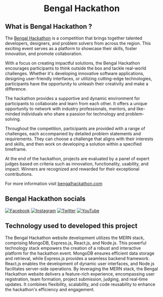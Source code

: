 # <h1 align="center">Bengal Hackathon</h1>

### <h2 align="left">What is Bengal Hackathon ?</h2>

<p>
The <a href="https://bengalhackathon.com/">Bengal Hackathon</a> is a competition that brings together talented developers, designers, and problem solvers from across the region. This exciting event serves as a platform to showcase their skills, foster innovation, and promote collaboration.

With a focus on creating impactful solutions, the Bengal Hackathon encourages participants to think outside the box and tackle real-world challenges. Whether it's developing innovative software applications, designing user-friendly interfaces, or utilizing cutting-edge technologies, participants have the opportunity to unleash their creativity and make a difference.

The hackathon provides a supportive and dynamic environment for participants to collaborate and learn from each other. It offers a unique opportunity to network with industry professionals, mentors, and like-minded individuals who share a passion for technology and problem-solving.

Throughout the competition, participants are provided with a range of challenges, each accompanied by detailed problem statements and requirements. They can choose a challenge that aligns with their interests and skills, and then work on developing a solution within a specified timeframe.

At the end of the hackathon, projects are evaluated by a panel of expert judges based on criteria such as innovation, functionality, usability, and impact. Winners are recognized and rewarded for their exceptional contributions.

For more information visit <a href="https://bengalhackathon.com/">bengalhackathon.com</a>

</p>

### <h2 align="left">Bengal Hackathon socials</h2>

[![Facebook](https://img.shields.io/badge/Facebook-%231877F2.svg?logo=Facebook&logoColor=white)](https://www.facebook.com/officialbengalhackathon) [![Instagram](https://img.shields.io/badge/Instagram-%23E4405F.svg?logo=Instagram&logoColor=white)](https://instagram.com/bengalhackathon) [![Twitter](https://img.shields.io/badge/Twitter-%231DA1F2.svg?logo=Twitter&logoColor=white)](https://twitter.com/bengalhackathon) [![YouTube](https://img.shields.io/badge/YouTube-%23FF0000.svg?logo=YouTube&logoColor=white)](https://youtube.com/@bengalhackathon)

### <h2 align="left">Technology used to developed this project</h2>

<p>
The Bengal Hackathon website development utilizes the MERN stack, comprising MongoDB, Express.js, React.js, and Node.js. This powerful technology stack empowers the creation of a robust and interactive platform for the hackathon event. MongoDB ensures efficient data storage and retrieval, while Express.js provides a seamless backend framework. React.js enables the development of dynamic user interfaces, and Node.js facilitates server-side operations. By leveraging the MERN stack, the Bengal Hackathon website delivers a feature-rich experience, encompassing user registration, team formation, project submission, judging, and real-time updates. It combines flexibility, scalability, and code reusability to enhance the hackathon's efficiency and engagement.
</p>

